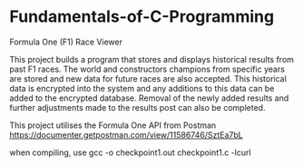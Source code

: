 # Fundamentals-of-C-Programming

Formula One (F1) Race Viewer

This project builds a program that stores and displays historical results from past F1 races. The world and constructors champions from specific years are stored and new data for future races are also accepted. This historical data is encrypted into the system and any additions to this data can be added to the encrypted database. Removal of the newly added results and further adjustments made to the results post can also be completed. 

This project utilises the Formula One API from Postman 
https://documenter.getpostman.com/view/11586746/SztEa7bL


when compiling, use gcc -o checkpoint1.out checkpoint1.c -lcurl
